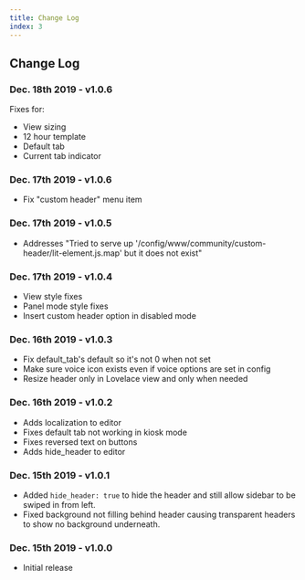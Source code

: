 ```yaml
---
title: Change Log
index: 3
---
```


## Change Log

### Dec. 18th 2019 - v1.0.6

Fixes for:
- View sizing
- 12 hour template
- Default tab
- Current tab indicator

### Dec. 17th 2019 - v1.0.6

- Fix "custom header" menu item

### Dec. 17th 2019 - v1.0.5

- Addresses "Tried to serve up '/config/www/community/custom-header/lit-element.js.map' but it does not exist"

### Dec. 17th 2019 - v1.0.4

- View style fixes
- Panel mode style fixes
- Insert custom header option in disabled mode

### Dec. 16th 2019 - v1.0.3

- Fix default_tab's default so it's not 0 when not set
- Make sure voice icon exists even if voice options are set in config
- Resize header only in Lovelace view and only when needed

### Dec. 16th 2019 - v1.0.2

- Adds localization to editor
- Fixes default tab not working in kiosk mode
- Fixes reversed text on buttons
- Adds hide_header to editor

### Dec. 15th 2019 - v1.0.1

- Added `hide_header: true` to hide the header and still allow sidebar to be swiped in from left.
- Fixed background not filling behind header causing transparent headers to show no background underneath.

### Dec. 15th 2019 - v1.0.0

- Initial release
